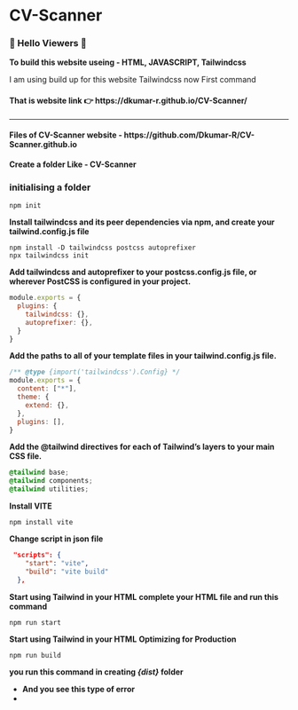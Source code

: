 # CV-Scanner
### 🙏 Hello Viewers 🙏
**To build this website useing - HTML, JAVASCRIPT, Tailwindcss**
<p>I am using build up for this website Tailwindcss now First command</p>
<h4>That is website link 👉 https://dkumar-r.github.io/CV-Scanner/</h4>
<hr>
<h4>Files of CV-Scanner website - https://github.com/Dkumar-R/CV-Scanner.github.io</h4>

**Create a folder Like - CV-Scanner**
### initialising a folder
```npm
npm init
```
**Install tailwindcss and its peer dependencies via npm, and create your tailwind.config.js file**
```
npm install -D tailwindcss postcss autoprefixer
npx tailwindcss init
```
**Add tailwindcss and autoprefixer to your postcss.config.js file, or wherever PostCSS is configured in your project.**
```js
module.exports = {
  plugins: {
    tailwindcss: {},
    autoprefixer: {},
  }
}
```
**Add the paths to all of your template files in your tailwind.config.js file.**
```js
/** @type {import('tailwindcss').Config} */ 
module.exports = {
  content: ["*"],
  theme: {
    extend: {},
  },
  plugins: [],
}
```
**Add the @tailwind directives for each of Tailwind’s layers to your main CSS file.**
```css
@tailwind base;
@tailwind components;
@tailwind utilities;
```
**Install VITE**
```
npm install vite
```
**Change script in json file**
```json
 "scripts": {
    "start": "vite",
    "build": "vite build"
  },
  ```
  **Start using Tailwind in your HTML**
  **complete your HTML file and run this command**
  ```
  npm run start
  ```
**Start using Tailwind in your HTML**
**Optimizing for Production**
```
npm run build
```
**you run this command in creating ***{dist}*** folder**
- **And you see this type of error**
- ***<script src="/index.js"> in "/index.html" can't be bundled without type="module" attribute***
- **please you can manually add index.html file many link**
- **Previous**
- **After**
<link rel="stylesheet" href="/assets/index.d0f9c472.css">
- **After**
<link rel="stylesheet" href="assets/index.d0f9c472.css">
<h4>Me</h4>
<img src="https://i.ibb.co/231R933/Screenshot-2022-08-05-142406.png" alt="Screenshot-2022-08-05-142406" border="0"></p>
